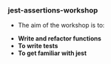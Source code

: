 ### jest-assertions-workshop
* The aim of the workshop is to:
- **Write and refactor functions**
- **To write tests**
- **To get familiar with jest** 